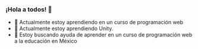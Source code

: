 ### ¡Hola a todos! 👋
- 🔭 Actualmente estoy aprendiendo en un curso de programación web
- 🌱 Actualmente estoy aprendiendo Unity.
- 🤔 Estoy buscando ayuda de aprender en un curso de programación web a la educación en México

